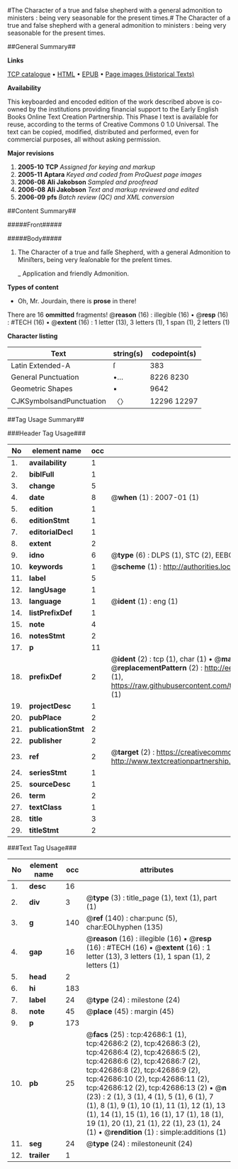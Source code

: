 #The Character of a true and false shepherd with a general admonition to ministers : being very seasonable for the present times.#
The Character of a true and false shepherd with a general admonition to ministers : being very seasonable for the present times.

##General Summary##

**Links**

[TCP catalogue](http://www.ota.ox.ac.uk/tcp/)  • 
[HTML](http://tei.it.ox.ac.uk/tcp/Texts-HTML/free/A31/A31714.html)  • 
[EPUB](http://tei.it.ox.ac.uk/tcp/Texts-EPUB/free/A31/A31714.epub) • 
[Page images (Historical Texts)](https://data.historicaltexts.jisc.ac.uk/view?pubId=eebo-09308939e&pageId=eebo-09308939e-42686-1)

**Availability**

This keyboarded and encoded edition of the
	       work described above is co-owned by the institutions
	       providing financial support to the Early English Books
	       Online Text Creation Partnership. This Phase I text is
	       available for reuse, according to the terms of Creative
	       Commons 0 1.0 Universal. The text can be copied,
	       modified, distributed and performed, even for
	       commercial purposes, all without asking permission.

**Major revisions**

1. __2005-10__ __TCP__ *Assigned for keying and markup*
1. __2005-11__ __Aptara__ *Keyed and coded from ProQuest page images*
1. __2006-08__ __Ali Jakobson__ *Sampled and proofread*
1. __2006-08__ __Ali Jakobson__ *Text and markup reviewed and edited*
1. __2006-09__ __pfs__ *Batch review (QC) and XML conversion*

##Content Summary##

#####Front#####

#####Body#####

1. The Character of a true and falſe
Shepherd, with a general Admonition
to Miniſters, being
very ſeaſonable for the preſent
times.

    _ Application and friendly Admonition.

**Types of content**

  * Oh, Mr. Jourdain, there is **prose** in there!

There are 16 **ommitted** fragments! 
 @__reason__ (16) : illegible (16)  •  @__resp__ (16) : #TECH (16)  •  @__extent__ (16) : 1 letter (13), 3 letters (1), 1 span (1), 2 letters (1)

**Character listing**


|Text|string(s)|codepoint(s)|
|---|---|---|
|Latin Extended-A|ſ|383|
|General Punctuation|•…|8226 8230|
|Geometric Shapes|▪|9642|
|CJKSymbolsandPunctuation|〈〉|12296 12297|

##Tag Usage Summary##

###Header Tag Usage###

|No|element name|occ|attributes|
|---|---|---|---|
|1.|__availability__|1||
|2.|__biblFull__|1||
|3.|__change__|5||
|4.|__date__|8| @__when__ (1) : 2007-01 (1)|
|5.|__edition__|1||
|6.|__editionStmt__|1||
|7.|__editorialDecl__|1||
|8.|__extent__|2||
|9.|__idno__|6| @__type__ (6) : DLPS (1), STC (2), EEBO-CITATION (1), OCLC (1), VID (1)|
|10.|__keywords__|1| @__scheme__ (1) : http://authorities.loc.gov/ (1)|
|11.|__label__|5||
|12.|__langUsage__|1||
|13.|__language__|1| @__ident__ (1) : eng (1)|
|14.|__listPrefixDef__|1||
|15.|__note__|4||
|16.|__notesStmt__|2||
|17.|__p__|11||
|18.|__prefixDef__|2| @__ident__ (2) : tcp (1), char (1)  •  @__matchPattern__ (2) : ([0-9\-]+):([0-9IVX]+) (1), (.+) (1)  •  @__replacementPattern__ (2) : http://eebo.chadwyck.com/downloadtiff?vid=$1&page=$2 (1), https://raw.githubusercontent.com/textcreationpartnership/Texts/master/tcpchars.xml#$1 (1)|
|19.|__projectDesc__|1||
|20.|__pubPlace__|2||
|21.|__publicationStmt__|2||
|22.|__publisher__|2||
|23.|__ref__|2| @__target__ (2) : https://creativecommons.org/publicdomain/zero/1.0/ (1), http://www.textcreationpartnership.org/docs/. (1)|
|24.|__seriesStmt__|1||
|25.|__sourceDesc__|1||
|26.|__term__|2||
|27.|__textClass__|1||
|28.|__title__|3||
|29.|__titleStmt__|2||


###Text Tag Usage###

|No|element name|occ|attributes|
|---|---|---|---|
|1.|__desc__|16||
|2.|__div__|3| @__type__ (3) : title_page (1), text (1), part (1)|
|3.|__g__|140| @__ref__ (140) : char:punc (5), char:EOLhyphen (135)|
|4.|__gap__|16| @__reason__ (16) : illegible (16)  •  @__resp__ (16) : #TECH (16)  •  @__extent__ (16) : 1 letter (13), 3 letters (1), 1 span (1), 2 letters (1)|
|5.|__head__|2||
|6.|__hi__|183||
|7.|__label__|24| @__type__ (24) : milestone (24)|
|8.|__note__|45| @__place__ (45) : margin (45)|
|9.|__p__|173||
|10.|__pb__|25| @__facs__ (25) : tcp:42686:1 (1), tcp:42686:2 (2), tcp:42686:3 (2), tcp:42686:4 (2), tcp:42686:5 (2), tcp:42686:6 (2), tcp:42686:7 (2), tcp:42686:8 (2), tcp:42686:9 (2), tcp:42686:10 (2), tcp:42686:11 (2), tcp:42686:12 (2), tcp:42686:13 (2)  •  @__n__ (23) : 2 (1), 3 (1), 4 (1), 5 (1), 6 (1), 7 (1), 8 (1), 9 (1), 10 (1), 11 (1), 12 (1), 13 (1), 14 (1), 15 (1), 16 (1), 17 (1), 18 (1), 19 (1), 20 (1), 21 (1), 22 (1), 23 (1), 24 (1)  •  @__rendition__ (1) : simple:additions (1)|
|11.|__seg__|24| @__type__ (24) : milestoneunit (24)|
|12.|__trailer__|1||
